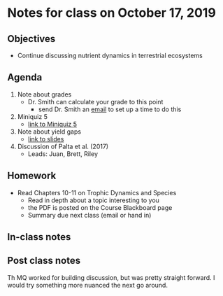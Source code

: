 # Notes for class on October 17, 2019

## Objectives
* Continue discussing nutrient dynamics in terrestrial ecosystems

## Agenda
1. Note about grades
	- Dr. Smith can calculate your grade to this point
		- send Dr. Smith an [email](mailto:nick.smith@ttu.edu) to set up a time to do this
2. Miniquiz 5
	- [link to Miniquiz 5](../Mini_Quizzes/miniquiz5_10.17.19.pdf)
3. Note about yield gaps
	- [link to slides](../Lecture_Slides/8_yield_gaps.pdf)
4. Discussion of Palta et al. (2017)
	- Leads: Juan, Brett, Riley

## Homework
* Read Chapters 10-11 on Trophic Dynamics and Species
	- Read in depth about a topic interesting to you
	- the PDF is posted on the Course Blackboard page
	- Summary due next class (email or hand in)

## In-class notes

## Post class notes
Th MQ worked for building discussion, but was pretty straight forward. I would try something
more nuanced the next go around.